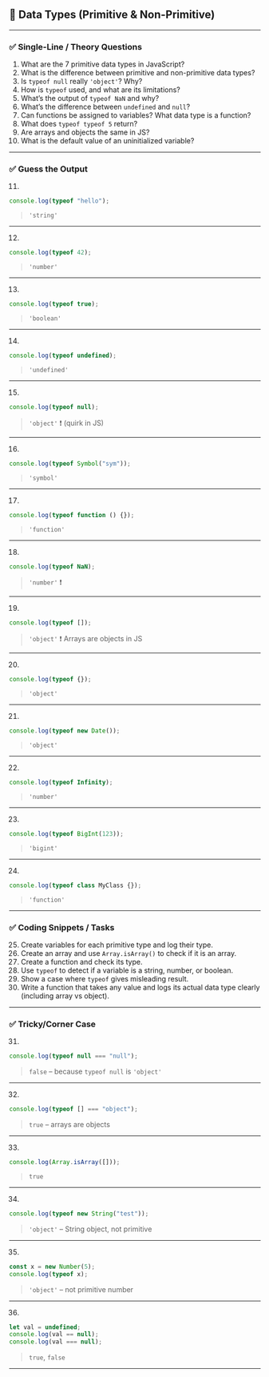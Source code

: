 ## 🔹 **Data Types (Primitive & Non-Primitive)**

---

### ✅ **Single-Line / Theory Questions**

1. What are the 7 primitive data types in JavaScript?
2. What is the difference between primitive and non-primitive data types?
3. Is `typeof null` really `'object'`? Why?
4. How is `typeof` used, and what are its limitations?
5. What’s the output of `typeof NaN` and why?
6. What’s the difference between `undefined` and `null`?
7. Can functions be assigned to variables? What data type is a function?
8. What does `typeof typeof 5` return?
9. Are arrays and objects the same in JS?
10. What is the default value of an uninitialized variable?

---

### ✅ **Guess the Output**

11.

```js
console.log(typeof "hello");
```

> `'string'`

---

12.

```js
console.log(typeof 42);
```

> `'number'`

---

13.

```js
console.log(typeof true);
```

> `'boolean'`

---

14.

```js
console.log(typeof undefined);
```

> `'undefined'`

---

15.

```js
console.log(typeof null);
```

> `'object'` ❗ (quirk in JS)

---

16.

```js
console.log(typeof Symbol("sym"));
```

> `'symbol'`

---

17.

```js
console.log(typeof function () {});
```

> `'function'`

---

18.

```js
console.log(typeof NaN);
```

> `'number'` ❗

---

19.

```js
console.log(typeof []);
```

> `'object'` ❗ Arrays are objects in JS

---

20.

```js
console.log(typeof {});
```

> `'object'`

---

21.

```js
console.log(typeof new Date());
```

> `'object'`

---

22.

```js
console.log(typeof Infinity);
```

> `'number'`

---

23.

```js
console.log(typeof BigInt(123));
```

> `'bigint'`

---

24.

```js
console.log(typeof class MyClass {});
```

> `'function'`

---

### ✅ **Coding Snippets / Tasks**

25. Create variables for each primitive type and log their type.
26. Create an array and use `Array.isArray()` to check if it is an array.
27. Create a function and check its type.
28. Use `typeof` to detect if a variable is a string, number, or boolean.
29. Show a case where `typeof` gives misleading result.
30. Write a function that takes any value and logs its actual data type clearly (including array vs object).

---

### ✅ **Tricky/Corner Case**

31.

```js
console.log(typeof null === "null");
```

> `false` – because `typeof null` is `'object'`

---

32.

```js
console.log(typeof [] === "object");
```

> `true` – arrays are objects

---

33.

```js
console.log(Array.isArray([]));
```

> `true`

---

34.

```js
console.log(typeof new String("test"));
```

> `'object'` – String object, not primitive

---

35.

```js
const x = new Number(5);
console.log(typeof x);
```

> `'object'` – not primitive number

---

36.

```js
let val = undefined;
console.log(val == null);
console.log(val === null);
```

> `true`, `false`

---

